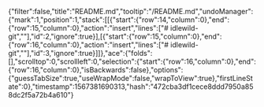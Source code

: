 {"filter":false,"title":"README.md","tooltip":"/README.md","undoManager":{"mark":1,"position":1,"stack":[[{"start":{"row":14,"column":0},"end":{"row":15,"column":0},"action":"insert","lines":["# idlewild-git",""],"id":2,"ignore":true}],[{"start":{"row":15,"column":0},"end":{"row":16,"column":0},"action":"insert","lines":["# idlewild-git",""],"id":3,"ignore":true}]]},"ace":{"folds":[],"scrolltop":0,"scrollleft":0,"selection":{"start":{"row":16,"column":0},"end":{"row":16,"column":0},"isBackwards":false},"options":{"guessTabSize":true,"useWrapMode":false,"wrapToView":true},"firstLineState":0},"timestamp":1567381690313,"hash":"472cba3df1cece8ddd7950a858dc2f5a72b4a610"}